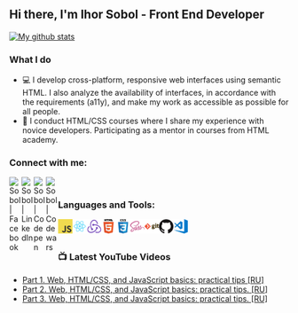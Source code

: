 ## Hi there, I'm Ihor Sobol - Front End Developer

<a href="https://github.com/IgorSobol/IgorSobol">
  <img align="center" src="https://github-readme-stats.vercel.app/api?username=IgorSobol&show_icons=true&count_private=true&include_all_commits=true&theme=material-palenight" alt="My github stats" />
</a>

### What I do

- 💻 I develop cross-platform, responsive web interfaces using semantic HTML. I also analyze the availability of interfaces, in accordance with the requirements (a11y), and make my work as accessible as possible for all people.
- 👯 I conduct HTML/CSS courses where I share my experience with novice developers. Participating as a mentor in courses from HTML academy.


### Connect with me:

[<img align="left" alt="Sobol | Facebook" width="22px" src="https://cdn.jsdelivr.net/npm/simple-icons@v3/icons/facebook.svg" />][facebook]
[<img align="left" alt="Sobol | LinkedIn" width="22px" src="https://cdn.jsdelivr.net/npm/simple-icons@v3/icons/linkedin.svg" />][linkedin]
[<img align="left" alt="Sobol | Codepen" width="22px" src="https://cdn.jsdelivr.net/npm/simple-icons@v3/icons/codepen.svg" />][codepen]
[<img align="left" alt="Sobol | Codewars" width="22px" src="https://cdn.jsdelivr.net/npm/simple-icons@v3/icons/codewars.svg" />][codewars]

<br />

### Languages and Tools:

<img align="left" alt="JavaScript" width="26px" src="https://raw.githubusercontent.com/github/explore/80688e429a7d4ef2fca1e82350fe8e3517d3494d/topics/javascript/javascript.png" />
<img align="left" alt="React" width="26px" src="https://raw.githubusercontent.com/github/explore/80688e429a7d4ef2fca1e82350fe8e3517d3494d/topics/react/react.png" />
<img align="left" alt="Redux" width="26px" src="https://raw.githubusercontent.com/github/explore/80688e429a7d4ef2fca1e82350fe8e3517d3494d/topics/redux/redux.png" />
<img align="left" alt="HTML5" width="26px" src="https://raw.githubusercontent.com/github/explore/80688e429a7d4ef2fca1e82350fe8e3517d3494d/topics/html/html.png" />
<img align="left" alt="CSS3" width="26px" src="https://raw.githubusercontent.com/github/explore/80688e429a7d4ef2fca1e82350fe8e3517d3494d/topics/css/css.png" />
<img align="left" alt="Sass" width="26px" src="https://raw.githubusercontent.com/github/explore/80688e429a7d4ef2fca1e82350fe8e3517d3494d/topics/sass/sass.png" />
<img align="left" alt="Git" width="26px" src="https://raw.githubusercontent.com/github/explore/80688e429a7d4ef2fca1e82350fe8e3517d3494d/topics/git/git.png" />
<img align="left" alt="GitHub" width="26px" src="https://raw.githubusercontent.com/github/explore/78df643247d429f6cc873026c0622819ad797942/topics/github/github.png" />
<img align="left" alt="Visual Studio Code" width="26px" src="https://raw.githubusercontent.com/github/explore/80688e429a7d4ef2fca1e82350fe8e3517d3494d/topics/visual-studio-code/visual-studio-code.png" />

<br />
<br />


### 📺 Latest YouTube Videos

<!-- YOUTUBE:START -->
- [Part 1. Web, HTML/CSS, and JavaScript basics: practical tips [RU]](https://www.youtube.com/watch?v=OmuqxwbGxdw&t=10s)
- [Part 2. Web, HTML/CSS, and JavaScript basics: practical tips. [RU]](https://www.youtube.com/watch?v=fPS2iUBHNGM&t=2s)
- [Part 3. Web, HTML/CSS, and JavaScript basics: practical tips. [RU]](https://www.youtube.com/watch?v=rUm8oRdfjXI&t=13s)
<!-- YOUTUBE:END -->

[facebook]: https://www.facebook.com/profile.php?id=100010692156309
[linkedin]: https://www.linkedin.com/in/ihor-sobol-90009b1a1/
[codepen]: https://codepen.io/dashboard/
[codewars]: https://www.codewars.com/users/D.o.m.i.n.u.S
